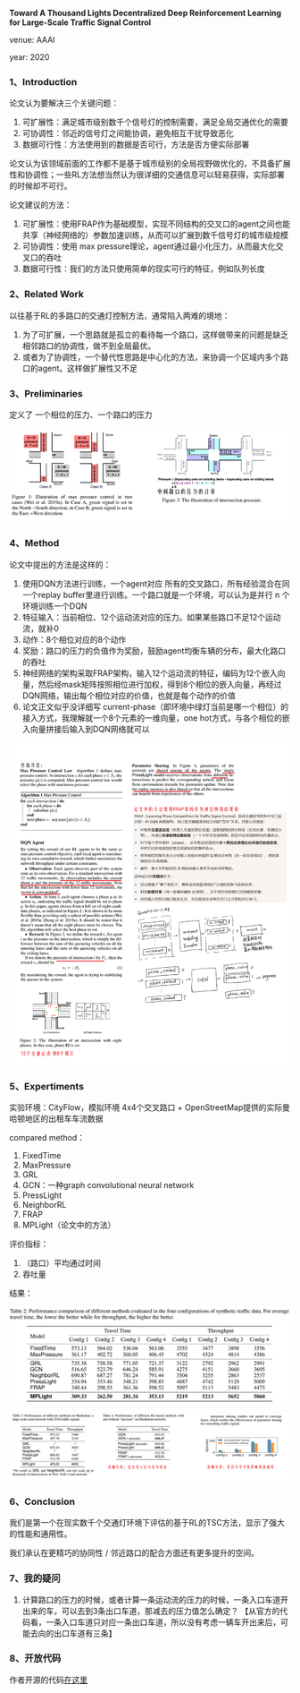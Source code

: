 **Toward A Thousand Lights Decentralized Deep Reinforcement Learning for Large-Scale Traffic Signal Control**

venue: AAAI

year: 2020

### 1、Introduction

论文认为要解决三个关键问题：

1. 可扩展性：满足城市级别数千个信号灯的控制需要，满足全局交通优化的需要
2. 可协调性：邻近的信号灯之间能协调，避免相互干扰导致恶化
3. 数据可行性：方法使用到的数据是否可行，方法是否方便实际部署

论文认为该领域前面的工作都不是基于城市级别的全局视野做优化的，不具备扩展性和协调性；一些RL方法想当然认为很详细的交通信息可以轻易获得，实际部署的时候却不可行。

论文建议的方法：

1. 可扩展性：使用FRAP作为基础模型，实现不同结构的交叉口的agent之间也能共享（神经网络的）参数加速训练，从而可以扩展到数千信号灯的城市级规模
2. 可协调性：使用 max pressure理论，agent通过最小化压力，从而最大化交叉口的吞吐
3. 数据可行性：我们的方法只使用简单的现实可行的特征，例如队列长度

### 2、Related Work

以往基于RL的多路口的交通灯控制方法，通常陷入两难的境地：

1. 为了可扩展，一个思路就是孤立的看待每一个路口，这样做带来的问题是缺乏相邻路口的协调性，做不到全局最优。
2. 或者为了协调性，一个替代性思路是中心化的方法，来协调一个区域内多个路口的agent。这样做扩展性又不足

### 3、Preliminaries

定义了 一个相位的压力、一个路口的压力

![image-20250914135854369](img/image-20250914135854369.png)

### 4、Method



论文中提出的方法是这样的：

1. 使用DQN方法进行训练，一个agent对应 所有的交叉路口，所有经验混合在同一个replay buffer里进行训练。一个路口就是一个环境，可以认为是并行 n 个环境训练一个DQN
2. 特征输入：当前相位、12个运动流对应的压力。如果某些路口不足12个运动流，就补0
3. 动作：8个相位对应的8个动作
4. 奖励：路口的压力的负值作为奖励，鼓励agent均衡车辆的分布，最大化路口的吞吐
5. 神经网络的架构采取FRAP架构，输入12个运动流的特征，编码为12个嵌入向量，然后经mask矩阵按照相位进行加权，得到8个相位的嵌入向量，再经过DQN网络，输出每个相位对应的价值，也就是每个动作的价值
6. 论文正文似乎没详细写 current-phase（即环境中绿灯当前是哪一个相位）的接入方式，我理解就一个8个元素的一维向量，one hot方式，与各个相位的嵌入向量拼接后输入到DQN网络就可以

![image-20250914161300735](img/IMG7340-imageonline.co-1289653.png)

### 5、Expertiments

实验环境：CityFlow，模拟环境 4x4个交叉路口 + OpenStreetMap提供的实际曼哈顿地区的出租车车流数据

compared method：

1. FixedTime
2. MaxPressure
3. GRL
4. GCN：一种graph convolutional neural network
5. PressLight
6. NeighborRL
7. FRAP
8. MPLight（论文中的方法）

评价指标：

1. （路口）平均通过时间
2. 吞吐量

结果：

![image-20250914162945489](img/image-20250914162945489.png)

![image-20250914163410393](img/image-20250914163410393.png)

### 6、Conclusion

我们是第一个在现实数千个交通灯环境下评估的基于RL的TSC方法，显示了强大的性能和通用性。

我们承认在更精巧的协同性 / 邻近路口的配合方面还有更多提升的空间。

### 7、我的疑问

1. 计算路口的压力的时候，或者计算一条运动流的压力的时候，一条入口车道开出来的车，可以去到3条出口车道，那减去的压力值怎么确定？ 【从官方的代码看，一条入口车道只对应一条出口车道，所以没有考虑一辆车开出来后，可能去向的出口车道有三条】

### 8、开放代码

作者开源的代码[在这里](https://github.com/Chacha-Chen/MPLight)